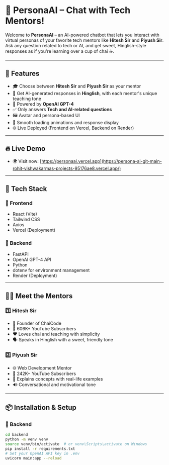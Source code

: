 # 🤖 PersonaAI – Chat with Tech Mentors!

Welcome to **PersonaAI** – an AI-powered chatbot that lets you interact with virtual personas of your favorite tech mentors like **Hitesh Sir** and **Piyush Sir**. Ask any question related to tech or AI, and get sweet, Hinglish-style responses as if you're learning over a cup of chai ☕.

---

## 🌟 Features

- 🎓 Choose between **Hitesh Sir** and **Piyush Sir** as your mentor
- 💬 Get AI-generated responses in **Hinglish**, with each mentor's unique teaching tone
- 🧠 Powered by **OpenAI GPT-4**
- ✅ Only answers **Tech and AI-related questions**
- 🖼️ Avatar and persona-based UI
- 🔄 Smooth loading animations and response display
- 🌐 Live Deployed (Frontend on Vercel, Backend on Render)

---

## 🔥 Live Demo

- 🌍 Visit now: [https://personaai.vercel.app](https://persona-ai-git-main-rohit-vishwakarmas-projects-95176ae8.vercel.app/)


---

## 🧰 Tech Stack

### 🔹 Frontend

- React (Vite)
- Tailwind CSS
- Axios
- Vercel (Deployment)

### 🔹 Backend

- FastAPI
- OpenAI GPT-4 API
- Python
- dotenv for environment management
- Render (Deployment)

---

## 🧑‍🏫 Meet the Mentors

### 1️⃣ Hitesh Sir 

- 💼 Founder of ChaiCode
- 🎥 606K+ YouTube Subscribers
- ❤️ Loves chai and teaching with simplicity
- 🗣️ Speaks in Hinglish with a sweet, friendly tone

### 2️⃣ Piyush Sir

- 🌐 Web Development Mentor
- 🎥 242K+ YouTube Subscribers
- 🙌 Explains concepts with real-life examples
- 🔊 Conversational and motivational tone

---

## 📦 Installation & Setup

### 🔹 Backend

```bash
cd backend
python -m venv venv
source venv/bin/activate  # or venv\Scripts\activate on Windows
pip install -r requirements.txt
# Set your OpenAI API key in .env
uvicorn main:app --reload
```

